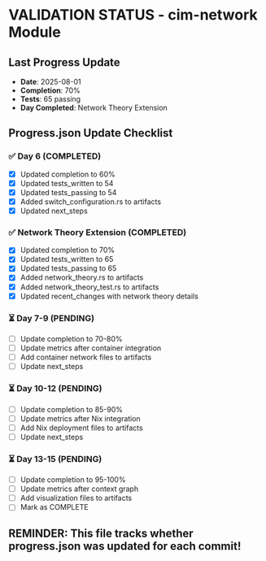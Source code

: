 # VALIDATION STATUS - cim-network Module

## Last Progress Update
- **Date**: 2025-08-01
- **Completion**: 70%
- **Tests**: 65 passing
- **Day Completed**: Network Theory Extension

## Progress.json Update Checklist

### ✅ Day 6 (COMPLETED)
- [x] Updated completion to 60%
- [x] Updated tests_written to 54
- [x] Updated tests_passing to 54
- [x] Added switch_configuration.rs to artifacts
- [x] Updated next_steps

### ✅ Network Theory Extension (COMPLETED)
- [x] Updated completion to 70%
- [x] Updated tests_written to 65
- [x] Updated tests_passing to 65
- [x] Added network_theory.rs to artifacts
- [x] Added network_theory_test.rs to artifacts
- [x] Updated recent_changes with network theory details

### ⏳ Day 7-9 (PENDING)
- [ ] Update completion to 70-80%
- [ ] Update metrics after container integration
- [ ] Add container network files to artifacts
- [ ] Update next_steps

### ⏳ Day 10-12 (PENDING)
- [ ] Update completion to 85-90%
- [ ] Update metrics after Nix integration
- [ ] Add Nix deployment files to artifacts
- [ ] Update next_steps

### ⏳ Day 13-15 (PENDING)
- [ ] Update completion to 95-100%
- [ ] Update metrics after context graph
- [ ] Add visualization files to artifacts
- [ ] Mark as COMPLETE

## REMINDER: This file tracks whether progress.json was updated for each commit!